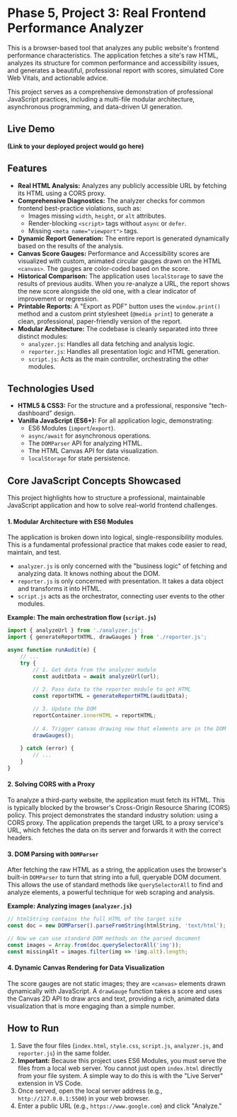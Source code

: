 # Phase 5, Project 3: Real Frontend Performance Analyzer

This is a browser-based tool that analyzes any public website's frontend performance characteristics. The application fetches a site's raw HTML, analyzes its structure for common performance and accessibility issues, and generates a beautiful, professional report with scores, simulated Core Web Vitals, and actionable advice.

This project serves as a comprehensive demonstration of professional JavaScript practices, including a multi-file modular architecture, asynchronous programming, and data-driven UI generation.

## Live Demo

**(Link to your deployed project would go here)**

## Features

-   **Real HTML Analysis:** Analyzes any publicly accessible URL by fetching its HTML using a CORS proxy.
-   **Comprehensive Diagnostics:** The analyzer checks for common frontend best-practice violations, such as:
    -   Images missing `width`, `height`, or `alt` attributes.
    -   Render-blocking `<script>` tags without `async` or `defer`.
    -   Missing `<meta name="viewport">` tags.
-   **Dynamic Report Generation:** The entire report is generated dynamically based on the results of the analysis.
-   **Canvas Score Gauges:** Performance and Accessibility scores are visualized with custom, animated circular gauges drawn on the HTML `<canvas>`. The gauges are color-coded based on the score.
-   **Historical Comparison:** The application uses `localStorage` to save the results of previous audits. When you re-analyze a URL, the report shows the new score alongside the old one, with a clear indicator of improvement or regression.
-   **Printable Reports:** A "Export as PDF" button uses the `window.print()` method and a custom print stylesheet (`@media print`) to generate a clean, professional, paper-friendly version of the report.
-   **Modular Architecture:** The codebase is cleanly separated into three distinct modules:
    -   `analyzer.js`: Handles all data fetching and analysis logic.
    -   `reporter.js`: Handles all presentation logic and HTML generation.
    -   `script.js`: Acts as the main controller, orchestrating the other modules.

## Technologies Used

-   **HTML5 & CSS3:** For the structure and a professional, responsive "tech-dashboard" design.
-   **Vanilla JavaScript (ES6+):** For all application logic, demonstrating:
    -   ES6 Modules (`import`/`export`).
    -   `async/await` for asynchronous operations.
    -   The `DOMParser` API for analyzing HTML.
    -   The HTML Canvas API for data visualization.
    -   `localStorage` for state persistence.

## Core JavaScript Concepts Showcased

This project highlights how to structure a professional, maintainable JavaScript application and how to solve real-world frontend challenges.

#### 1. Modular Architecture with ES6 Modules

The application is broken down into logical, single-responsibility modules. This is a fundamental professional practice that makes code easier to read, maintain, and test.
-   `analyzer.js` is only concerned with the "business logic" of fetching and analyzing data. It knows nothing about the DOM.
-   `reporter.js` is only concerned with presentation. It takes a data object and transforms it into HTML.
-   `script.js` acts as the orchestrator, connecting user events to the other modules.

**Example: The main orchestration flow (`script.js`)**
```javascript
import { analyzeUrl } from './analyzer.js';
import { generateReportHTML, drawGauges } from './reporter.js';

async function runAudit(e) {
    // ...
    try {
        // 1. Get data from the analyzer module
        const auditData = await analyzeUrl(url);
        
        // 2. Pass data to the reporter module to get HTML
        const reportHTML = generateReportHTML(auditData);

        // 3. Update the DOM
        reportContainer.innerHTML = reportHTML;
        
        // 4. Trigger canvas drawing now that elements are in the DOM
        drawGauges();
        
    } catch (error) {
        // ...
    }
}
```

#### 2. Solving CORS with a Proxy

To analyze a third-party website, the application must fetch its HTML. This is typically blocked by the browser's Cross-Origin Resource Sharing (CORS) policy. This project demonstrates the standard industry solution: using a CORS proxy. The application prepends the target URL to a proxy service's URL, which fetches the data on its server and forwards it with the correct headers.

#### 3. DOM Parsing with `DOMParser`

After fetching the raw HTML as a string, the application uses the browser's built-in `DOMParser` to turn that string into a full, queryable DOM document. This allows the use of standard methods like `querySelectorAll` to find and analyze elements, a powerful technique for web scraping and analysis.

**Example: Analyzing images (`analyzer.js`)**
```javascript
// htmlString contains the full HTML of the target site
const doc = new DOMParser().parseFromString(htmlString, 'text/html');

// Now we can use standard DOM methods on the parsed document
const images = Array.from(doc.querySelectorAll('img'));
const missingAlt = images.filter(img => !img.alt).length;
```

#### 4. Dynamic Canvas Rendering for Data Visualization

The score gauges are not static images; they are `<canvas>` elements drawn dynamically with JavaScript. A `drawGauge` function takes a score and uses the Canvas 2D API to draw arcs and text, providing a rich, animated data visualization that is more engaging than a simple number.

## How to Run

1.  Save the four files (`index.html`, `style.css`, `script.js`, `analyzer.js`, and `reporter.js`) in the same folder.
2.  **Important:** Because this project uses ES6 Modules, you must serve the files from a local web server. You cannot just open `index.html` directly from your file system. A simple way to do this is with the "Live Server" extension in VS Code.
3.  Once served, open the local server address (e.g., `http://127.0.0.1:5500`) in your web browser.
4.  Enter a public URL (e.g., `https://www.google.com`) and click "Analyze."
```